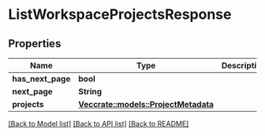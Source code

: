 # ListWorkspaceProjectsResponse

## Properties

Name | Type | Description | Notes
------------ | ------------- | ------------- | -------------
**has_next_page** | **bool** |  | 
**next_page** | **String** |  | 
**projects** | [**Vec<crate::models::ProjectMetadata>**](projectMetadata.md) |  | 

[[Back to Model list]](../README.md#documentation-for-models) [[Back to API list]](../README.md#documentation-for-api-endpoints) [[Back to README]](../README.md)


